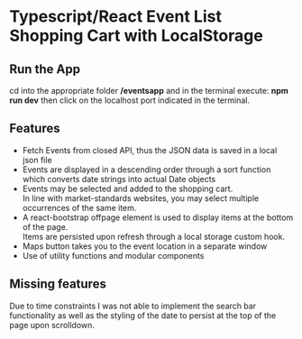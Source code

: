 # Typescript/React Event List Shopping Cart with LocalStorage

## Run the App

cd into the appropriate folder <b>/eventsapp</b> and in the terminal execute: <b>npm run dev</b> then click on the localhost port indicated in the terminal.

## Features

<ul>
<li>
Fetch Events from closed API, thus the JSON data is saved in a local json file
</li>
<li>
Events are displayed in a descending order through a sort function which converts date strings into actual Date objects
</li>
<li>
Events may be selected and added to the shopping cart.<br/>
In line with market-standards websites, you may select multiple occurrences of the same item.
</li>
<li>
A react-bootstrap offpage element is used to display items at the bottom of the page.<br/>
Items are persisted upon refresh through a local storage custom hook.
</li>
<li>
Maps button takes you to the event location in a separate window
</li>
<li>
Use of utility functions and modular components
</li>
</ul>

## Missing features

Due to time constraints I was not able to implement the search bar functionality as well as the styling of the date to persist at the top of the page upon scrolldown.

